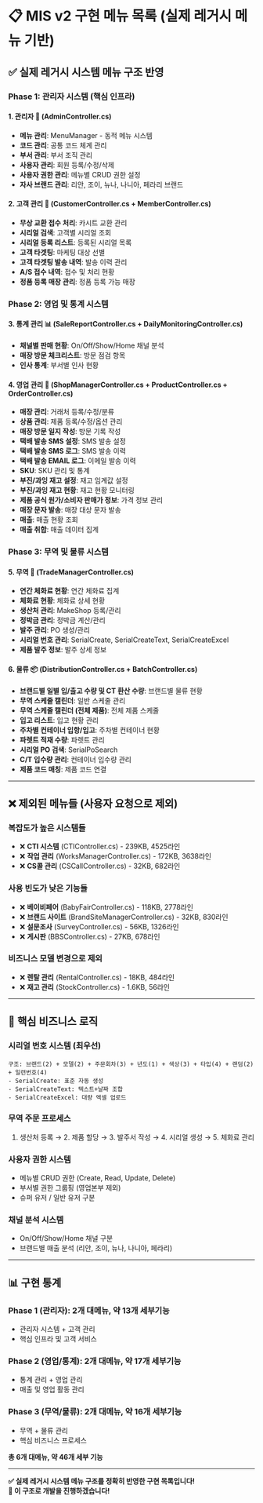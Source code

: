 # 📋 **MIS v2 구현 메뉴 목록** (실제 레거시 메뉴 기반)

## ✅ **실제 레거시 시스템 메뉴 구조 반영**

### **Phase 1: 관리자 시스템 (핵심 인프라)**

#### **1. 관리자** 🔧 (AdminController.cs)
- **메뉴 관리**: MenuManager - 동적 메뉴 시스템
- **코드 관리**: 공통 코드 체계 관리
- **부서 관리**: 부서 조직 관리
- **사용자 관리**: 회원 등록/수정/삭제
- **사용자 권한 관리**: 메뉴별 CRUD 권한 설정
- **자사 브랜드 관리**: 리안, 조이, 뉴나, 나니아, 페라리 브랜드

#### **2. 고객 관리** 👥 (CustomerController.cs + MemberController.cs)
- **무상 교환 접수 처리**: 카시트 교환 관리
- **시리얼 검색**: 고객별 시리얼 조회
- **시리얼 등록 리스트**: 등록된 시리얼 목록
- **고객 타겟팅**: 마케팅 대상 선별
- **고객 타겟팅 발송 내역**: 발송 이력 관리
- **A/S 접수 내역**: 접수 및 처리 현황
- **정품 등록 매장 관리**: 정품 등록 가능 매장

### **Phase 2: 영업 및 통계 시스템**

#### **3. 통계 관리** 📊 (SaleReportController.cs + DailyMonitoringController.cs)
- **채널별 판매 현황**: On/Off/Show/Home 채널 분석
- **매장 방문 체크리스트**: 방문 점검 항목
- **인사 통계**: 부서별 인사 현황

#### **4. 영업 관리** 💼 (ShopManagerController.cs + ProductController.cs + OrderController.cs)
- **매장 관리**: 거래처 등록/수정/분류
- **상품 관리**: 제품 등록/수정/옵션 관리
- **매장 방문 일지 작성**: 방문 기록 작성
- **택배 발송 SMS 설정**: SMS 발송 설정
- **택배 발송 SMS 로그**: SMS 발송 이력
- **택배 발송 EMAIL 로그**: 이메일 발송 이력
- **SKU**: SKU 관리 및 통계
- **부진/과잉 재고 설정**: 재고 임계값 설정
- **부진/과잉 재고 현황**: 재고 현황 모니터링
- **제품 공식 원가/소비자 판매가 정보**: 가격 정보 관리
- **매장 문자 발송**: 매장 대상 문자 발송
- **매출**: 매출 현황 조회
- **매출 취합**: 매출 데이터 집계

### **Phase 3: 무역 및 물류 시스템**

#### **5. 무역** 🚢 (TradeManagerController.cs)
- **연간 체화료 현황**: 연간 체화료 집계
- **체화료 현황**: 체화료 상세 현황
- **생산처 관리**: MakeShop 등록/관리
- **정박금 관리**: 정박금 계산/관리
- **발주 관리**: PO 생성/관리
- **시리얼 번호 관리**: SerialCreate, SerialCreateText, SerialCreateExcel
- **제품 발주 정보**: 발주 상세 정보

#### **6. 물류** 📦 (DistributionController.cs + BatchController.cs)
- **브랜드별 일별 입/출고 수량 및 CT 환산 수량**: 브랜드별 물류 현황
- **무역 스케줄 캘린더**: 일반 스케줄 관리
- **무역 스케줄 캘린더 (전체 제품)**: 전체 제품 스케줄
- **입고 리스트**: 입고 현황 관리
- **주차별 컨테이너 입항/입고**: 주차별 컨테이너 현황
- **파렛트 적재 수량**: 파렛트 관리
- **시리얼 PO 검색**: SerialPoSearch
- **C/T 입수량 관리**: 컨테이너 입수량 관리
- **제품 코드 매칭**: 제품 코드 연결

---

## ❌ **제외된 메뉴들** (사용자 요청으로 제외)

### **복잡도가 높은 시스템들**
- ❌ **CTI 시스템** (CTIController.cs) - 239KB, 4525라인
- ❌ **작업 관리** (WorksManagerController.cs) - 172KB, 3638라인
- ❌ **CS콜 관리** (CSCallController.cs) - 32KB, 682라인

### **사용 빈도가 낮은 기능들**
- ❌ **베이비페어** (BabyFairController.cs) - 118KB, 2778라인
- ❌ **브랜드 사이트** (BrandSiteManagerController.cs) - 32KB, 830라인
- ❌ **설문조사** (SurveyController.cs) - 56KB, 1326라인
- ❌ **게시판** (BBSController.cs) - 27KB, 678라인

### **비즈니스 모델 변경으로 제외**
- ❌ **렌탈 관리** (RentalController.cs) - 18KB, 484라인
- ❌ **재고 관리** (StockController.cs) - 1.6KB, 56라인

---

## 🎯 **핵심 비즈니스 로직**

### **시리얼 번호 시스템 (최우선)**
```
구조: 브랜드(2) + 모델(2) + 주문회차(3) + 년도(1) + 색상(3) + 타입(4) + 랜덤(2) + 일련번호(4)
- SerialCreate: 표준 자동 생성
- SerialCreateText: 텍스트+날짜 조합
- SerialCreateExcel: 대량 엑셀 업로드
```

### **무역 주문 프로세스**
1. 생산처 등록 → 2. 제품 할당 → 3. 발주서 작성 → 4. 시리얼 생성 → 5. 체화료 관리

### **사용자 권한 시스템**
- 메뉴별 CRUD 권한 (Create, Read, Update, Delete)
- 부서별 권한 그룹핑 (영업본부 제외)
- 슈퍼 유저 / 일반 유저 구분

### **채널 분석 시스템**
- On/Off/Show/Home 채널 구분
- 브랜드별 매출 분석 (리안, 조이, 뉴나, 나니아, 페라리)

---

## 📊 **구현 통계**

### **Phase 1 (관리자)**: 2개 대메뉴, 약 13개 세부기능
- 관리자 시스템 + 고객 관리
- 핵심 인프라 및 고객 서비스

### **Phase 2 (영업/통계)**: 2개 대메뉴, 약 17개 세부기능  
- 통계 관리 + 영업 관리
- 매출 및 영업 활동 관리

### **Phase 3 (무역/물류)**: 2개 대메뉴, 약 16개 세부기능
- 무역 + 물류 관리
- 핵심 비즈니스 프로세스

**총 6개 대메뉴, 약 46개 세부 기능**

---

**✅ 실제 레거시 시스템 메뉴 구조를 정확히 반영한 구현 목록입니다!**  
**📝 이 구조로 개발을 진행하겠습니다!** 